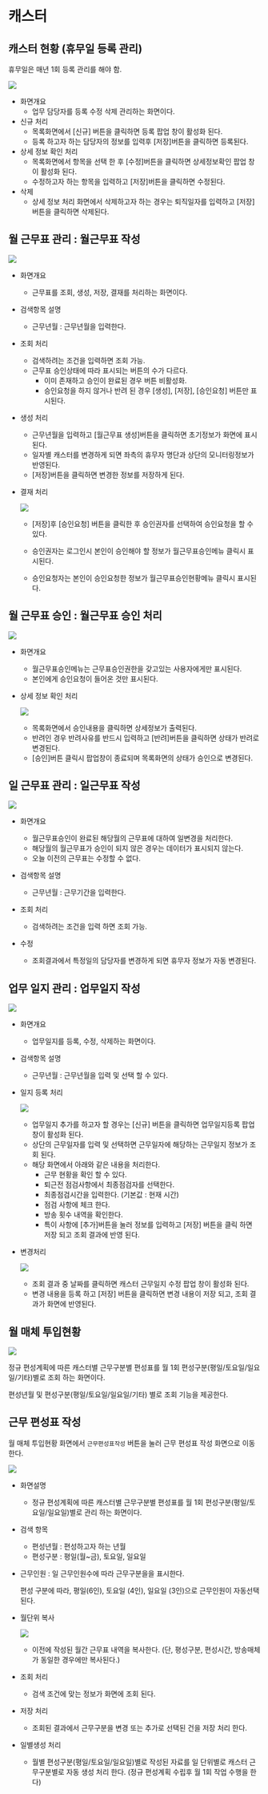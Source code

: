 # 캐스터

## 캐스터 현황 (휴무일 등록 관리)

휴무일은 매년 1회 등록 관리를 해야 함.

![](image_20160125_101936_capture.png)

- 화면개요
    - 업무 담당자를 등록 수정 삭제 관리하는 화면이다.
- 신규 처리
    - 목록화면에서 [신규] 버튼을 클릭하면 등록 팝업 창이 활성화 된다.  
    - 등록 하고자 하는 담당자의 정보를 입력후 [저장]버튼을 클릭하면 등록된다.
- 상세 정보 확인 처리 
    - 목록화면에서 항목을 선택 한 후 [수정]버튼을 클릭하면 상세정보확인 팝업 창이 활성화 된다. 
    - 수정하고자 하는 항목을 입력하고 [저장]버튼을 클릭하면 수정된다.
- 삭제
    - 상세 정보 처리 화면에서 삭제하고자 하는 경우는 퇴직일자를 입력하고 [저장]버튼을 클릭하면 삭제된다.

## 월 근무표 관리 : 월근무표 작성

![](image_20160125_102030_capture.png)

- 화면개요
    
    - 근무표를 조회, 생성, 저장, 결재를 처리하는 화면이다.

- 검색항목 설명

    - 근무년월 : 근무년월을 입력한다. 

- 조회 처리

    - 검색하려는 조건을 입력하면 조회 가능.
    - 근무표 승인상태에 따라 표시되는 버튼의 수가 다르다.
        - 이미 존재하고 승인이 완료된 경우 버튼 비활성화.
        - 승인요청을 하지 않거나 반려 된 경우 [생성], [저장], [승인요청] 버튼만 표시된다.			

- 생성 처리

    - 근무년월을 입력하고 [월근무표 생성]버튼을 클릭하면 초기정보가 화면에 표시된다.
    - 일자별 캐스터를 변경하게 되면 좌측의 휴무자 명단과 상단의 모니터링정보가 반영된다.
    - [저장]버튼을 클릭하면 변경한 정보를 저장하게 된다.

- 결재 처리

    ![](image_20160125_102145_capture.png)

    - [저장]후 [승인요청] 버튼을 클릭한 후 승인권자를 선택하여 승인요청을 할 수 있다.

    - 승인권자는 로그인시 본인이 승인해야 할 정보가 월근무표승인메뉴 클릭시 표시된다.
    - 승인요청자는 본인이 승인요청한 정보가 월근무표승인현황메뉴 클릭시 표시된다.


## 월 근무표 승인 : 월근무표 승인 처리

![](image_20160125_102252_capture.png)


- 화면개요
    - 월근무표승인메뉴는 근무표승인권한을 갖고있는 사용자에게만 표시된다.
    - 본인에게 승인요청이 들어온 것만 표시된다.

- 상세 정보 확인 처리 

    ![](image_20160125_102320_capture.png)

    - 목록화면에서 승인내용을 클릭하면 상세정보가 출력된다. 
    - 반려인 경우 반려사유를 반드시 입력하고 [반려]버튼을 클릭하면 상태가 반려로 변경된다.
    - [승인]버튼 클릭시 팝업창이 종료되며 목록화면의 상태가 승인으로 변경된다.

## 일 근무표 관리 : 일근무표 작성

![](image_20160125_102503_capture.png)

- 화면개요
    - 월근무표승인이 완료된 해당월의 근무표에 대하여 일변경을 처리한다.
    - 해당월의 월근무표가 승인이 되지 않은 경우는 데이터가 표시되지 않는다.
    - 오늘 이전의 근무표는 수정할 수 없다.

- 검색항목 설명
    - 근무년월 : 근무기간을 입력한다. 

- 조회 처리
    - 검색하려는 조건을 입력 하면 조회 가능.

- 수정 
    - 조회결과에서 특정일의 담당자를 변경하게 되면 휴무자 정보가 자동 변경된다.	

## 업무 일지 관리 : 업무일지 작성

![](image_20160125_102553_capture.png)


- 화면개요
    - 업무일지를 등록, 수정, 삭제하는 화면이다. 
- 검색항목 설명
    - 근무년월 :  근무년월을 입력 및 선택 할 수 있다. 
- 일지 등록 처리

    ![](image_20160125_102640_capture.png)

    - 업무일지 추가를 하고자 할 경우는 [신규] 버튼을 클릭하면 업무일지등록 팝업창이 활성화 된다. 
    - 상단의 근무일자를 입력 및 선택하면 근무일자에 해당하는 근무일지 정보가 조회 된다. 
    - 해당 화면에서 아래와 같은 내용을 처리한다.
        - 근무 현황을 확인 할 수 있다. 
        - 퇴근전 점검사항에서 최종점검자를 선택한다.
        - 최종점검시간을 입력한다. (기본값 : 현재 시간)
        - 점검 사항에 체크 한다. 
        - 방송 횟수 내역을 확인한다.
        - 특이 사항에 [추가]버튼을 눌러 정보를 입력하고 [저장] 버튼을 클릭 하면 
    저장 되고 조회 결과에 반영 된다. 

- 변경처리

    ![](image_20160125_102640_capture.png)

    - 조회 결과 중 날짜를 클릭하면 캐스터 근무일지 수정 팝업 창이 활성화 된다. 
    - 변경 내용을 등록 하고 [저장] 버튼을 클릭하면 변경 내용이 저장 되고, 조회 결과가	화면에 반영된다.
    
## 월 매체 투입현황

![](image_20160301_181734_capture.png)

정규 편성계획에 따른 캐스터별 근무구분별 편성표를 월 1회 편성구분(평일/토요일/일요일/기타)별로 조회 하는 화면이다.

편성년월 및 편성구분(평일/토요일/일요일/기타) 별로  조회 기능을 제공한다.
    
## 근무 편성표 작성 

월 매체 투입현황 화면에서 `근무편성표작성` 버튼을 눌러 근무 편성표 작성 화면으로 이동한다.

![](image_20160301_181824_capture.png)

- 화면설명
    - 정규 편성계획에 따른 캐스터별 근무구분별 편성표를 월 1회 편성구분(평일/토요일/일요일)별로 관리 하는 화면이다.

- 검색 항목
    - 편성년월 : 편성하고자 하는 년월
    - 편성구분 : 평일(월~금), 토요일, 일요일

- 근무인원 : 일 근무인원수에 따라 근무구분을을 표시한다.
    
    편성 구분에 따라, 평일(6인), 토요일 (4인), 일요일 (3인)으로 근무인원이 자동선택된다.

- 월단위 복사

    ![](image_20160125_101114_capture.png)

    - 이전에 작성된 월간 근무표 내역을 복사한다. (단, 평성구분, 편성시간, 방송매체가 동일한 경우에만 복사된다.) 

- 조회 처리
    - 검색 조건에 맞는 정보가 화면에 조회 된다.

- 저장 처리
    - 조회된 결과에서 근무구분을 변경 또는 추가로 선택된 건을 저장 처리 한다.

- 일별생성 처리
    - 월별 편성구분(평일/토요일/일요일)별로 작성된 자료를 일 단위별로 캐스터 근무구분별로 자동 생성 처리 한다. (정규 편성계획 수립후 월 1회 작업 수행을 한다)  

